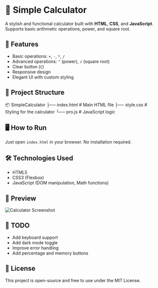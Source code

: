 # 🧮 Simple Calculator

A stylish and functional calculator built with **HTML**, **CSS**, and **JavaScript**.  
Supports basic arithmetic operations, power, and square root.

## 🚀 Features
- Basic operations: `+`, `-`, `*`, `/`
- Advanced operations: `^` (power), `√` (square root)
- Clear button (`C`)
- Responsive design
- Elegant UI with custom styling

## 📁 Project Structure
📦 SimpleCalculator
├── index.html       # Main HTML file 
├── style.css        # Styling for the calculator 
└── pro.js           # JavaScript logic

## 🖥️ How to Run
Just open `index.html` in your browser. No installation required.

## 🛠️ Technologies Used
- HTML5
- CSS3 (Flexbox)
- JavaScript (DOM manipulation, Math functions)

## 📸 Preview
![Calculator Screenshot](https://your-image-link.com) <!-- optional if you upload a screenshot -->

## 📌 TODO
- Add keyboard support
- Add dark mode toggle
- Improve error handling
- Add percentage and memory buttons

## 📄 License
This project is open-source and free to use under the MIT License.
